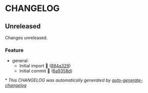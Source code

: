 # CHANGELOG

## Unreleased

Changes unreleased.

### Feature

- general:
  - Initial import 🎉 ([884a329](https://github.com/sech1p/AppleMusic_Discord_RPC/commit/884a3299b1e2701f94cc8566fd7ee0781bd5e1e6))
  - Initial commit 🎉 ([6a9358d](https://github.com/sech1p/AppleMusic_Discord_RPC/commit/6a9358d4acd58233d2279981302170f8455abc52))

\* *This CHANGELOG was automatically generated by [auto-generate-changelog](https://github.com/BobAnkh/auto-generate-changelog)*

